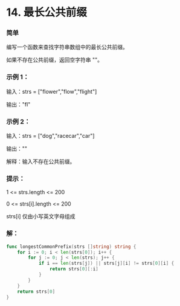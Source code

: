 # 14. 最长公共前缀

### 简单

编写一个函数来查找字符串数组中的最长公共前缀。

如果不存在公共前缀，返回空字符串 ""。

### 示例 1：

输入：strs = ["flower","flow","flight"]

输出："fl"

### 示例 2：

输入：strs = ["dog","racecar","car"]

输出：""

解释：输入不存在公共前缀。
 
### 提示：

1 <= strs.length <= 200

0 <= strs[i].length <= 200

strs[i] 仅由小写英文字母组成

### 解：

```go
func longestCommonPrefix(strs []string) string {
	for i := 0; i < len(strs[0]); i++ {
		for j := 0; j < len(strs); j++ {
			if i == len(strs[j]) || strs[j][i] != strs[0][i] {
				return strs[0][:i]
			}
		}
	}
	return strs[0]
}
```